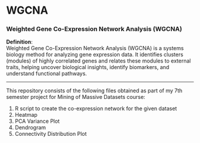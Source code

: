 # WGCNA

### Weighted Gene Co-Expression Network Analysis (WGCNA)

**Definition**:  
Weighted Gene Co-Expression Network Analysis (WGCNA) is a systems biology method for analyzing gene expression data. It identifies clusters (modules) of highly correlated genes and relates these modules to external traits, helping uncover biological insights, identify biomarkers, and understand functional pathways.

---


This repository consists of the following files obtained as part of my 7th semester project for Mining of Massive Datasets course:
1) R script to create the co-expression network for the given dataset
2) Heatmap
3) PCA Variance Plot
4) Dendrogram
5) Connectivity Distribution Plot
